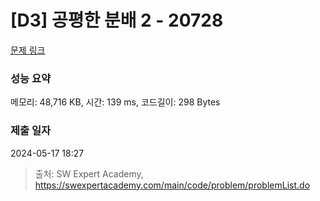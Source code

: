 # [D3] 공평한 분배 2 - 20728 

[문제 링크](https://swexpertacademy.com/main/code/problem/problemDetail.do?contestProbId=AY6cg0MKeVkDFAXt) 

### 성능 요약

메모리: 48,716 KB, 시간: 139 ms, 코드길이: 298 Bytes

### 제출 일자

2024-05-17 18:27



> 출처: SW Expert Academy, https://swexpertacademy.com/main/code/problem/problemList.do